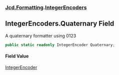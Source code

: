 ### [Jcd.Formatting](Jcd_Formatting.md 'Jcd.Formatting').[IntegerEncoders](Jcd_Formatting_IntegerEncoders.md 'Jcd.Formatting.IntegerEncoders')
## IntegerEncoders.Quaternary Field
A quaternary formatter using 0123  
```csharp
public static readonly IntegerEncoder Quaternary;
```
#### Field Value
[IntegerEncoder](Jcd_Formatting_IntegerEncoder.md 'Jcd.Formatting.IntegerEncoder')
